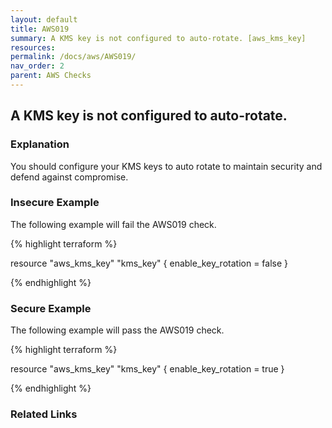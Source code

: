 ```yaml
---
layout: default
title: AWS019
summary: A KMS key is not configured to auto-rotate. [aws_kms_key] 
resources: 
permalink: /docs/aws/AWS019/
nav_order: 2
parent: AWS Checks
---
```


## A KMS key is not configured to auto-rotate.

### Explanation


You should configure your KMS keys to auto rotate to maintain security and defend against compromise.



### Insecure Example

The following example will fail the AWS019 check.

{% highlight terraform %}

resource "aws_kms_key" "kms_key" {
	enable_key_rotation = false
}

{% endhighlight %}



### Secure Example

The following example will pass the AWS019 check.

{% highlight terraform %}

resource "aws_kms_key" "kms_key" {
	enable_key_rotation = true
}

{% endhighlight %}


### Related Links


